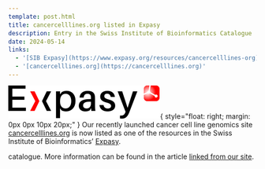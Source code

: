 ```yaml
---
template: post.html
title: cancercelllines.org listed in Expasy
description: Entry in the Swiss Institute of Bioinformatics Catalogue
date: 2024-05-14
links:
  - '[SIB Expasy](https://www.expasy.org/resources/cancercelllines-org)'
  - '[cancercelllines.org](https://cancercelllines.org)'
---
```


![Expasy logo](/img/expasy-addon@2x.png){ style="float: right; margin: 0px 0px 10px 20px;" }
Our recently launched cancer cell line genomics site [cancercelllines.org](https://cancercelllines.org) is now listed as one of the resources in the Swiss Institute of Bioinformatics’ [Expasy](https://expasy.org).
<!--more-->

catalogue. More information can be found in the article [linked from our site](http://info.baudisgroup.org/publications/2024-03-27-cancercelllines.org/).

